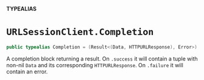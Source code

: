 **TYPEALIAS**

# `URLSessionClient.Completion`

```swift
public typealias Completion = (Result<(Data, HTTPURLResponse), Error>) -> Void
```

A completion block returning a result. On `.success` it will contain a tuple with non-nil `Data` and its corresponding `HTTPURLResponse`. On `.failure` it will contain an error.